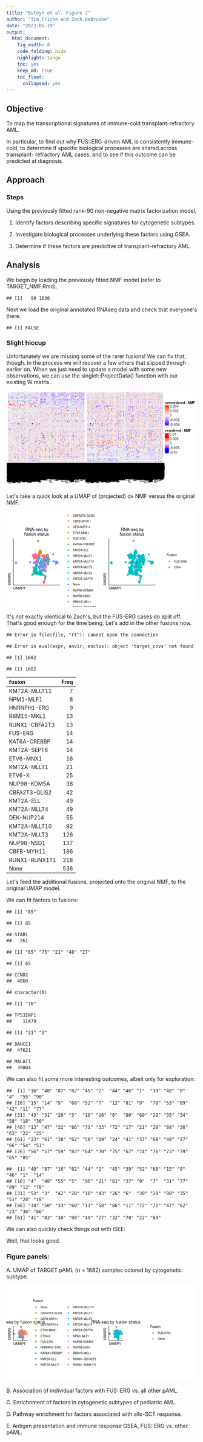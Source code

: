 ```yaml
---
title: "Buteyn et al. Figure 2"
author: "Tim Triche and Zach DeBruine"
date: "2023-05-19"
output:
  html_document:
    fig_width: 8
    code_folding: hide
    highlight: tango
    toc: yes
    keep_md: true
    toc_float:
      collapsed: yes
---
```






## Objective

To map the transcriptional signatures of immune-cold transplant-refractory AML.

In particular, to find out why FUS::ERG-driven AML is consistently immune-cold,
to determine if specific biological processes are shared across transplant-
refractory AML cases, and to see if this outcome can be predicted at diagnosis.


## Approach

### Steps 

Using the previously fitted rank-90 non-negative matrix factorization model, 

1. Identify factors describing specific signatures for cytogenetic subtypes.

2. Investigate biological processes underlying these factors using GSEA.

3. Determine if these factors are predictive of transplant-refractory AML.


## Analysis

We begin by loading the previously fitted NMF model (refer to TARGET_NMF.Rmd). 


```
## [1]   90 1630
```

Next we load the original annotated RNAseq data and check that everyone's there.


```
## [1] FALSE
```

### Slight hiccup 

Unfortunately we are missing some of the rarer fusions! We can fix that, though.
In the process we will recover a few others that slipped through earlier on. 
When we just need to update a model with some new observations, we can use the
singlet::ProjectData() function with our existing W matrix.

![plot of chunk unnamed-chunk-3](figure/unnamed-chunk-3-1.png)

Let's take a quick look at a UMAP of (projected) dx NMF versus the original NMF.

![plot of chunk unnamed-chunk-4](figure/unnamed-chunk-4-1.png)

It's not exactly identical to Zach's, but the FUS-ERG cases do split off. 
That's good enough for the time being. Let's add in the other fusions now.


```
## Error in file(file, "rt"): cannot open the connection
```

```
## Error in eval(expr, envir, enclos): object 'target_covs' not found
```

```
## [1] 1682
```

```
## [1] 1682
```



|fusion        | Freq|
|:-------------|----:|
|KMT2A-MLLT11  |    7|
|NPM1-MLF1     |    8|
|HNRNPH1-ERG   |    9|
|RBM15-MKL1    |   13|
|RUNX1-CBFA2T3 |   13|
|FUS-ERG       |   14|
|KAT6A-CREBBP  |   14|
|KMT2A-SEPT6   |   14|
|ETV6-MNX1     |   16|
|KMT2A-MLLT1   |   21|
|ETV6-X        |   25|
|NUP98-KDM5A   |   38|
|CBFA2T3-GLIS2 |   42|
|KMT2A-ELL     |   49|
|KMT2A-MLLT4   |   49|
|DEK-NUP214    |   55|
|KMT2A-MLLT10  |   92|
|KMT2A-MLLT3   |  126|
|NUP98-NSD1    |  137|
|CBFB-MYH11    |  186|
|RUNX1-RUNX1T1 |  218|
|None          |  536|


Let's feed the additional fusions, projected onto the original NMF, to the 
original UMAP model. 



We can fit factors to fusions:


```
## [1] "85"
```

```
## [1] 85
```

```
## STAB1 
##   261
```

```
## [1] "65" "73" "21" "48" "27"
```

```
## [1] 65
```

```
## CCND2 
##  4860
```

```
## character(0)
```

```
## [1] "76"
```

```
## TP53INP1 
##    11479
```

```
## [1] "21" "2"
```

```
## BAHCC1 
##  47621
```

```
## MALAT1 
##  39004
```

We can also fit some more interesting outcomes, albeit only for exploration:


```
##  [1] "16" "40" "87" "82" "45" "2"  "44" "46" "1"  "39" "48" "8"  "4"  "55" "90"
## [16] "15" "14" "5"  "68" "52" "7"  "12" "81" "9"  "78" "53" "89" "42" "11" "77"
## [31] "43" "31" "20" "3"  "10" "26" "6"  "80" "60" "29" "35" "34" "50" "18" "30"
## [46] "13" "47" "32" "86" "71" "33" "72" "17" "21" "28" "88" "36" "63" "22" "25"
## [61] "23" "61" "38" "62" "58" "19" "24" "41" "37" "69" "49" "27" "66" "54" "51"
## [76] "56" "57" "59" "83" "64" "70" "75" "67" "74" "76" "73" "79" "65" "85"
```

```
##  [1] "40" "87" "16" "82" "44" "2"  "45" "39" "52" "68" "15" "8"  "46" "1"  "14"
## [16] "4"  "48" "55" "5"  "90" "21" "81" "37" "9"  "7"  "31" "77" "89" "12" "78"
## [31] "53" "3"  "42" "20" "10" "43" "26" "6"  "30" "29" "80" "35" "51" "28" "18"
## [46] "34" "50" "33" "60" "13" "58" "86" "11" "72" "71" "47" "62" "23" "36" "66"
## [61] "41" "83" "38" "88" "49" "27" "32" "70" "22" "69"
```

We can also quickly check things out with iSEE:


Well, that looks good. 


### Figure panels: 

A. UMAP of TARGET pAML (n = 1682) samples colored by cytogenetic subtype.

![plot of chunk unnamed-chunk-10](figure/unnamed-chunk-10-1.png)

B. Association of individual factors with FUS::ERG vs. all other pAML. 

C. Enrichnment of factors in cytogenetic subtypes of pediatric AML.

D. Pathway enrichment for factors associated with allo-SCT response.

E. Antigen presentation and immune response GSEA, FUS::ERG vs. other pAML.

